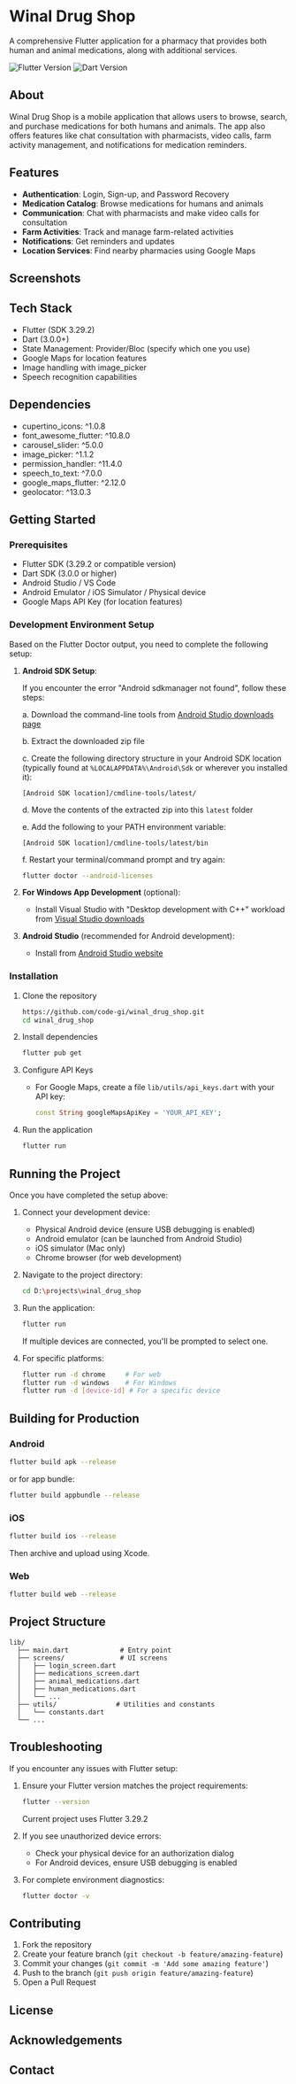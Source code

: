 # Winal Drug Shop

A comprehensive Flutter application for a pharmacy that provides both human and animal medications, along with additional services.

![Flutter Version](https://img.shields.io/badge/Flutter-3.29.2-blue.svg)
![Dart Version](https://img.shields.io/badge/Dart-3.0.0+-blue.svg)

## About

Winal Drug Shop is a mobile application that allows users to browse, search, and purchase medications for both humans and animals. The app also offers features like chat consultation with pharmacists, video calls, farm activity management, and notifications for medication reminders.

## Features

- **Authentication**: Login, Sign-up, and Password Recovery
- **Medication Catalog**: Browse medications for humans and animals
- **Communication**: Chat with pharmacists and make video calls for consultation
- **Farm Activities**: Track and manage farm-related activities
- **Notifications**: Get reminders and updates
- **Location Services**: Find nearby pharmacies using Google Maps

## Screenshots

<!-- Add screenshots here once available -->

## Tech Stack

- Flutter (SDK 3.29.2)
- Dart (3.0.0+)
- State Management: Provider/Bloc (specify which one you use)
- Google Maps for location features
- Image handling with image_picker
- Speech recognition capabilities

## Dependencies

- cupertino_icons: ^1.0.8
- font_awesome_flutter: ^10.8.0
- carousel_slider: ^5.0.0
- image_picker: ^1.1.2
- permission_handler: ^11.4.0
- speech_to_text: ^7.0.0
- google_maps_flutter: ^2.12.0
- geolocator: ^13.0.3

## Getting Started

### Prerequisites

- Flutter SDK (3.29.2 or compatible version)
- Dart SDK (3.0.0 or higher)
- Android Studio / VS Code
- Android Emulator / iOS Simulator / Physical device
- Google Maps API Key (for location features)

### Development Environment Setup

Based on the Flutter Doctor output, you need to complete the following setup:

1. **Android SDK Setup**:
   
   If you encounter the error "Android sdkmanager not found", follow these steps:
   
   a. Download the command-line tools from [Android Studio downloads page](https://developer.android.com/studio#command-tools)
   
   b. Extract the downloaded zip file
   
   c. Create the following directory structure in your Android SDK location (typically found at `%LOCALAPPDATA%\Android\Sdk` or wherever you installed it):
   ```
   [Android SDK location]/cmdline-tools/latest/
   ```
   
   d. Move the contents of the extracted zip into this `latest` folder
   
   e. Add the following to your PATH environment variable:
   ```
   [Android SDK location]/cmdline-tools/latest/bin
   ```
   
   f. Restart your terminal/command prompt and try again:
   ```bash
   flutter doctor --android-licenses
   ```

2. **For Windows App Development** (optional):
   - Install Visual Studio with "Desktop development with C++" workload from [Visual Studio downloads](https://visualstudio.microsoft.com/downloads/)

3. **Android Studio** (recommended for Android development):
   - Install from [Android Studio website](https://developer.android.com/studio)

### Installation

1. Clone the repository
   ```bash
   https://github.com/code-gi/winal_drug_shop.git
   cd winal_drug_shop
   ```

2. Install dependencies
   ```bash
   flutter pub get
   ```

3. Configure API Keys
   - For Google Maps, create a file `lib/utils/api_keys.dart` with your API key:
     ```dart
     const String googleMapsApiKey = 'YOUR_API_KEY';
     ```

4. Run the application
   ```bash
   flutter run
   ```

## Running the Project

Once you have completed the setup above:

1. Connect your development device:
   - Physical Android device (ensure USB debugging is enabled)
   - Android emulator (can be launched from Android Studio)
   - iOS simulator (Mac only)
   - Chrome browser (for web development)

2. Navigate to the project directory:
   ```bash
   cd D:\projects\winal_drug_shop
   ```

3. Run the application:
   ```bash
   flutter run
   ```
   
   If multiple devices are connected, you'll be prompted to select one.

4. For specific platforms:
   ```bash
   flutter run -d chrome     # For web
   flutter run -d windows    # For Windows
   flutter run -d [device-id] # For a specific device
   ```

## Building for Production

### Android

```bash
flutter build apk --release
```
or for app bundle:
```bash
flutter build appbundle --release
```

### iOS

```bash
flutter build ios --release
```
Then archive and upload using Xcode.

### Web

```bash
flutter build web --release
```

## Project Structure

```
lib/
  ├── main.dart             # Entry point
  ├── screens/              # UI screens
  │   ├── login_screen.dart
  │   ├── medications_screen.dart
  │   ├── animal_medications.dart
  │   ├── human_medications.dart
  │   └── ...
  ├── utils/               # Utilities and constants
  │   └── constants.dart
  └── ...
```

## Troubleshooting

If you encounter any issues with Flutter setup:

1. Ensure your Flutter version matches the project requirements:
   ```bash
   flutter --version
   ```
   Current project uses Flutter 3.29.2

2. If you see unauthorized device errors:
   - Check your physical device for an authorization dialog
   - For Android devices, ensure USB debugging is enabled

3. For complete environment diagnostics:
   ```bash
   flutter doctor -v
   ```

## Contributing

1. Fork the repository
2. Create your feature branch (`git checkout -b feature/amazing-feature`)
3. Commit your changes (`git commit -m 'Add some amazing feature'`)
4. Push to the branch (`git push origin feature/amazing-feature`)
5. Open a Pull Request

## License

<!-- Specify your license here -->

## Acknowledgements

<!-- Add any acknowledgements here -->

## Contact

<!-- Add contact information here -->
